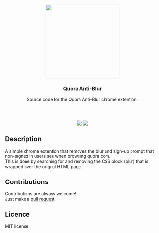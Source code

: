 <p align="center">
<img src="https://i.imgur.com/QeapfqL.png" height="240px" width="240px"/>
<br/>
<h3 align="center">Quora Anti-Blur</h3>
<p align="center">Source code for the Quora Anti-Blur chrome extention.</p>
<h2></h2>
</p>
<br />

<p align="center">
<a href="../../issues"><img src="https://img.shields.io/github/issues/aminbeigi/Quora-Anti-Blur.svg?style=flat-square" /></a>
<a href="../../pulls"><img src="https://img.shields.io/github/issues-pr/aminbeigi/Quora-Anti-Blur.svg?style=flat-square" /></a> 
</p>

## Description
A simple chrome extention that removes the blur and sign-up prompt that non-signed in users see when browsing quora.com.  
This is done by searching for and removing the CSS block (blur) that is wrapped over the orignal HTML page.

## Contributions
Contributions are always welcome!  
Just make a [pull request](../../pulls).

## Licence
MIT license
